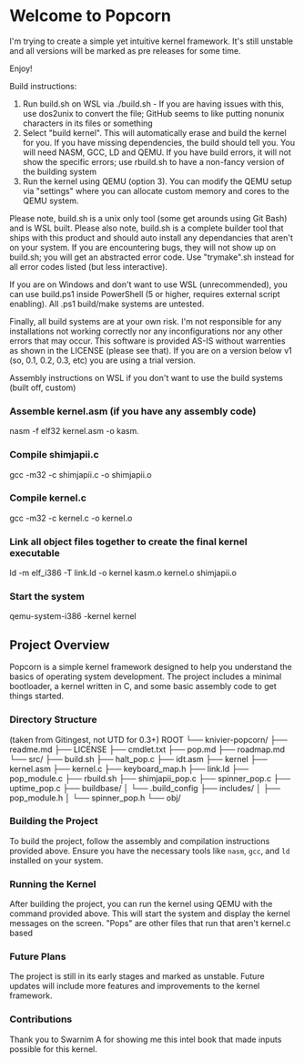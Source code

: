 # Welcome to Popcorn
I'm trying to create a simple yet intuitive kernel framework. It's still unstable and all versions will be marked as pre releases for some time.

Enjoy!

Build instructions:
1. Run build.sh on WSL via ./build.sh - If you are having issues with this, use dos2unix to convert the file; GitHub seems to like putting nonunix characters in its files or something
2. Select "build kernel". This will automatically erase and build the kernel for you. If you have missing dependencies, the build should tell you. You will need NASM, GCC, LD and QEMU. If you have build errors, it will not show the specific errors; use rbuild.sh to have a non-fancy version of the building system
3. Run the kernel using QEMU (option 3). You can modify the QEMU setup via "settings" where you can allocate custom memory and cores to the QEMU system.

Please note, build.sh is a unix only tool (some get arounds using Git Bash) and is WSL built. Please also note, build.sh is a complete builder tool that ships with this product and should auto install any dependancies that aren't on your system. If you are encountering bugs, they will not show up on build.sh; you will get an abstracted error code. Use "trymake".sh instead for all error codes listed (but less interactive).

If you are on Windows and don't want to use WSL (unrecommended), you can use build.ps1 inside PowerShell (5 or higher, requires external script enabling). All .ps1 build/make systems are untested.

Finally, all build systems are at your own risk. I'm not responsible for any installations not working correctly nor any inconfigurations nor any other errors that may occur. This software is provided AS-IS without warrenties as shown in the LICENSE (please see that). If you are on a version below v1 (so, 0.1, 0.2, 0.3, etc) you are using a trial version. 

Assembly instructions on WSL if you don't want to use the build systems (built off, custom)
### Assemble kernel.asm (if you have any assembly code)
nasm -f elf32 kernel.asm -o kasm.

### Compile shimjapii.c
gcc -m32 -c shimjapii.c -o shimjapii.o

### Compile kernel.c
gcc -m32 -c kernel.c -o kernel.o

### Link all object files together to create the final kernel executable
ld -m elf_i386 -T link.ld -o kernel kasm.o kernel.o shimjapii.o

### Start the system
qemu-system-i386 -kernel kernel

## Project Overview
Popcorn is a simple kernel framework designed to help you understand the basics of operating system development. The project includes a minimal bootloader, a kernel written in C, and some basic assembly code to get things started.

### Directory Structure

(taken from Gitingest, not UTD for 0.3+)
ROOT
└── knivier-popcorn/
    ├── readme.md
    ├── LICENSE
    ├── cmdlet.txt
    ├── pop.md
    ├── roadmap.md
    └── src/
        ├── build.sh
        ├── halt_pop.c
        ├── idt.asm
        ├── kernel
        ├── kernel.asm
        ├── kernel.c
        ├── keyboard_map.h
        ├── link.ld
        ├── pop_module.c
        ├── rbuild.sh
        ├── shimjapii_pop.c
        ├── spinner_pop.c
        ├── uptime_pop.c
        ├── buildbase/
        │   └── .build_config
        ├── includes/
        │   ├── pop_module.h
        │   └── spinner_pop.h
        └── obj/


### Building the Project
To build the project, follow the assembly and compilation instructions provided above. Ensure you have the necessary tools like `nasm`, `gcc`, and `ld` installed on your system.

### Running the Kernel
After building the project, you can run the kernel using QEMU with the command provided above. This will start the system and display the kernel messages on the screen. "Pops" are other files that run that aren't kernel.c based

### Future Plans
The project is still in its early stages and marked as unstable. Future updates will include more features and improvements to the kernel framework.

### Contributions
Thank you to Swarnim A for showing me this intel book that made inputs possible for this kernel. 